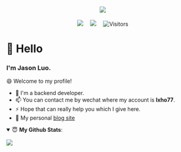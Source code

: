<!-- 动态打字效果 -->
<h1 align="center">
  <a href="https://www.google.com/">
    <img src="https://readme-typing-svg.herokuapp.com/?lines=R.log(小罗同学祝您今天愉快!)&center=true&size=27">
  </a>
</h1>
<!-- 个人资料徽标 -->
<div align="center">
  <a href="https://www.google.com/"><img src="https://img.shields.io/badge/Website-MyWeb-blue"></a>&emsp;
  <a href="https://blog.csdn.net/weixin_44338903/"><img src="https://img.shields.io/badge/CSDN-Blog-c32136"></a>&emsp;
<!-- 访客数统计徽标 -->
  <img src="https://visitor-badge.glitch.me/badge?page_id=isoulgh" alt="Visitors"/>
</div>

#  🙋 Hello
### I'm Jason Luo.

<!--
**isoulgh/isoulgh** is a ✨ _special_ ✨ repository because its `README.md` (this file) appears on your GitHub profile.

Here are some ideas to get you started:

- 🔭 I’m currently working on ...
- 🌱 I’m currently learning ...
- 👯 I’m looking to collaborate on ...
- 🤔 I’m looking for help with ...
- 💬 Ask me about ...
- 📫 How to reach me: ...
- 😄 Pronouns: ...
- ⚡ Fun fact: ...
-->
😄 Welcome to my profile!

- 🔭 I'm a backend developer.
- 📫 You can contact me by wechat where my account is **lxho77**.
- ⚡  Hope that can really help you which I give here.
- 👋 My personal [blog site](https://www.baidu.com)

<details open>
  <summary> 😇 <b>My Github Stats</b>: </summary>
  <br>
  <img src="https://github-readme-stats.vercel.app/api?username=isoulgh&show_icons=true&icon_color=CE1D2D&text_color=718096&bg_color=ffffff&hide_title=true&hide_border=true"/>
</details>
